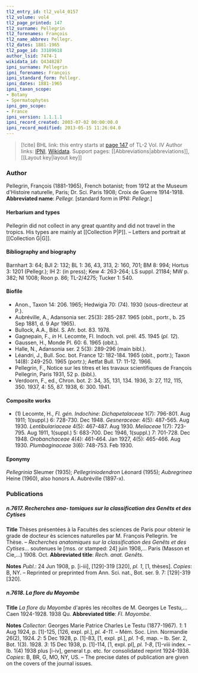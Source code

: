 ```yaml
---
tl2_entry_id: tl2_vol4_0157
tl2_volume: vol4
tl2_page_printed: 147
tl2_surname: Pellegrin
tl2_forenames: François
tl2_name_abbrev: Pellegr.
tl2_dates: 1881-1965
tl2_page_id: 33189618
author_lsid: 7474-1
wikidata_id: Q4348287
ipni_surname: Pellegrin
ipni_forenames: François
ipni_standard_form: Pellegr.
ipni_dates: 1881-1965
ipni_taxon_scope: 
- Botany
- Spermatophytes
ipni_geo_scope: 
- France
ipni_version: 1.1.1.1
ipni_record_created: 2003-07-02 00:00:00.0
ipni_record_modified: 2013-05-15 11:26:04.0
---
```


> [!cite] BHL link: this entry starts at [page 147](https://www.biodiversitylibrary.org/page/33189618) of TL-2 Vol. IV
> Author links: [IPNI](https://www.ipni.org/a/7474-1), [Wikidata](https://www.wikidata.org/wiki/Q4348287). Support pages: [[Abbreviations|abbreviations]], [[Layout key|layout key]]

### Author

Pellegrin, François (1881-1965), French botanist; from 1912 at the Museum d'Histoire naturelle, Paris; Dr. Sci. Paris 1908; Croix de Guerre 1914-1918. 
**Abbreviated name**: *Pellegr.* \[standard form in IPNI: *Pellegr.*\]

#### Herbarium and types

Pellegrin did not collect in any great quantity and did not travel in the tropics. His types are mainly at [[Collection P|P]]. – Letters and portrait at [[Collection G|G]].

#### Bibliography and biography

Barnhart 3: 64; BJI 2: 132; BL 1: 36, 43, 313, 2: 160, 701; BM 8: 994; Hortus 3: 1201 (Pellegr.); IH 2: (in press); Kew 4: 263-264; LS suppl. 21184; MW p. 382; NI 1008; Roon p. 86; TL-2/4275; Tucker 1: 540.

#### Biofile

- Anon., Taxon 14: 206. 1965; Hedwigia 70: (74). 1930 (sous-directeur at P.).
- Aubréville, A., Adansonia ser. 25(3): 285-287. 1965 (obit., portr., b. 25 Sep 1881, d. 9 Apr 1965).
- Bullock, A.A., Bibl. S. Afr. bot. 83. 1978.
- Gagnepain, F., *in* H. Lecomte, Fl. Indoch. vol. prél. 45. 1945 (*pl. 12*).
- Gaussen, H., Monde Pl. 60: 6. 1965 (obit.).
- Halle, N., Adansonia ser. 2 5(3): 289-296 (main bibl.).
- Léandri, J., Bull. Soc. bot. France 12: 182-184. 1965 (obit., portr.); Taxon 14(8): 249-250. 1965 (portr.); Aetfat Bull. 17: 11-12. 1966.
- Pellegrin, F., Notice sur les titres et les travaux scientifiques de François Pellegrin, Paris 1931, 52 p. (bibl.).
- Verdoorn, F., ed., Chron. bot. 2: 34, 35, 131, 134. 1936, 3: 27, 112, 115, 350. 1937, 4: 55, 87. 1938, 6: 300. 1941.

#### Composite works

- (1) Lecomte, H., *Fl. gén. Indochine*: *Dichapetalaceae* 1(7): 796-801. Aug 1911; 1(suppl.) 6: 728-730. Dec 1948. *Gesneraceae*: 4(5): 487-565. Aug 1930.
*Lentibulariaceae* 4(5): 467-487. Aug 1930.
*Meliaceae* 1(7): 723-795. Aug 1911, 1(suppl.) 5: 683-700. Dec 1946, 1(suppl.) 7: 701-728. Dec 1948.
*Orobanchaceae* 4(4): 461-464. Jan 1927, 4(5): 465-466. Aug 1930.
*Plumbaginaceae* 3(6): 748-753. Feb 1930.

#### Eponymy

*Pellegrinia* Sleumer (1935); *Pellegriniodendron* Léonard (1955); *Aubregrinea* Heine (1960), also honors A. Aubréville (1897-x).

### Publications

##### n.7617. Recherches ana- tomiques sur la classification des Genêts et des Cytises

**Title**
Thèses présentées à la Facultés des sciences de Paris pour obtenir le grade de docteur ès sciences naturelles par M. François Pellegrin. 1re Thèse. – *Recherches anatomiques sur la classification des Genêts et des Cytises*... soutenues le \[mss. or stamped: 24\] juin 1908,... Paris (Masson et Cie,...) 1908. Oct.
**Abbreviated title**: *Rech. anat. Genêts*.

**Notes**
*Publ*.: 24 Jun 1908, p. \[i-iii\], \[129\]-319 \[320\], *pl. 1*, \[1, thèses\]. *Copies*: B, NY. – Reprinted or preprinted from Ann. Sci. nat., Bot. ser. 9. 7: \[129\]-319 \[320\].

##### n.7618. La flore du Mayombe

**Title**
*La flore du Mayombe* d'après les récoltes de M. Georges Le Testu,... Caen 1924-1928. 1938 Qu.
**Abbreviated title**: *Fl. Mayombe*.

**Notes**
*Collector*: Georges Marie Patrice Charles Le Testu (1877-1967).
*1*: 1 Aug 1924, p. \[1\]-125, \[126, expl. pl.\], *pl. 4-11.* – Mém. Soc. Linn. Normandie 26(2), 1924.
*2*: 5 Dec 1928, p. \[1\]-83, \[1, expl. pl.\], *pl. 1-6*, map. – Ib. Ser. 2, Bot. 1(3). 1928.
*3*: 15 Dec 1938, p. \[1\]-114, \[1, expl. pl\], *pl. 1-8*, \[1\]-viii index. – Ib. 1(4) 1938 plus \[i-iv\], general t.p. etc. for consolidated reprint 1924-1938.
*Copies*: B, BR, G, MO, NY, US. – The precise dates of publication are given on the covers of the journal issues.


